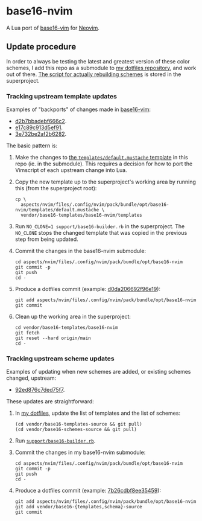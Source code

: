 # base16-nvim

A Lua port of [base16-vim](https://github.com/chriskempson/base16-vim) for [Neovim](https://github.com/neovim/neovim).

## Update procedure

In order to always be testing the latest and greatest version of these color schemes, I add this repo as a submodule to [my dotfiles repository](https://github.com/wincent/wincent), and work out of there. [The script for actually rebuilding schemes](https://github.com/wincent/wincent/blob/main/support/base16-builder.rb) is stored in the superproject.

### Tracking upstream template updates

Examples of "backports" of changes made in [base16-vim](https://github.com/chriskempson/base16-vim):

- [d2b7bbadebf666c2](https://github.com/wincent/base16-nvim/commit/d2b7bbadebf666c2a2e9e9410c009774554f5249).
- [e17c89c913d5ef91](https://github.com/wincent/base16-nvim/commit/e17c89c913d5ef9177452636e0b81311a8481a99).
- [3e732be2af2b6282](https://github.com/wincent/base16-nvim/commit/3e732be2af2b62822826aa95a9e2d77a735356be).

The basic pattern is:

1.  Make the changes to [the `templates/default.mustache` template](templates/default.mustache) in this repo (ie. in the submodule). This requires a decision for how to port the Vimscript of each upstream change into Lua.

2.  Copy the new template up to the superproject's working area by running this (from the superproject root):

    ```
    cp \
      aspects/nvim/files/.config/nvim/pack/bundle/opt/base16-nvim/templates/default.mustache \
      vendor/base16-templates/base16-nvim/templates
    ```

3.  Run `NO_CLONE=1 support/base16-builder.rb` in the superproject. The `NO_CLONE` stops the changed template that was copied in the previous step from being updated.

4.  Commit the changes in the base16-nvim submodule:

    ```
    cd aspects/nvim/files/.config/nvim/pack/bundle/opt/base16-nvim
    git commit -p
    git push
    cd -
    ```

4.  Produce a dotfiles commit (example: [d0da206692f96e19](https://github.com/wincent/wincent/commit/d0da206692f96e19552343a938f1686b37b1f36d)):

    ```
    git add aspects/nvim/files/.config/nvim/pack/bundle/opt/base16-nvim
    git commit
    ```

5.  Clean up the working area in the superproject:

    ```
    cd vendor/base16-templates/base16-nvim
    git fetch
    git reset --hard origin/main
    cd -
    ```

### Tracking upstream scheme updates

Examples of updating when new schemes are added, or existing schemes changed, upstream:

- [92ed876c7ded75f7](https://github.com/wincent/base16-nvim/commit/92ed876c7ded75f7e8ef63927aca2616e90af50d).

These updates are straightforward:

1.  In [my dotfiles](https://github.com/wincent/wincent), update the list of templates and the list of schemes:

    ```
    (cd vendor/base16-templates-source && git pull)
    (cd vendor/base16-schemes-source && git pull)
    ```

2.  Run [`support/base16-builder.rb`](https://github.com/wincent/wincent/blob/main/support/base16-builder.rb).

3.  Commit the changes in my base16-nvim submodule:

    ```
    cd aspects/nvim/files/.config/nvim/pack/bundle/opt/base16-nvim
    git commit -p
    git push
    cd -
    ```

4.  Produce a dotfiles commit (example: [7b26cdbf8ee35459](https://github.com/wincent/wincent/commit/7b26cdbf8ee35459aa6c8d553c449e99e07d78ec)):

    ```
    git add aspects/nvim/files/.config/nvim/pack/bundle/opt/base16-nvim
    git add vendor/base16-{templates,schema}-source
    git commit
    ```
